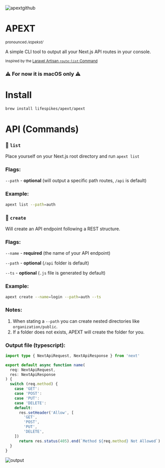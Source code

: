 ![apextgithub](https://user-images.githubusercontent.com/71573508/182018691-edc8aa18-04a4-4976-bdae-890ada85cc1f.png)

# APEXT

<sup>pronounced */eɪpekst/*<sup>

A simple CLI tool to output all your Next.js API routes in your console.

<sup>Inspired by the [Laravel Artisan `route:list` Command](https://stillat.com/blog/2016/12/07/laravel-artisan-route-command-the-routelist-command)<sup>

### ⚠️ For now it is macOS only ⚠️

# Install

```bash
brew install lifespikes/apext/apext
```

# API (Commands)

### 🎯 `list`

Place yourself on your Next.js root directory and run `apext list`

### Flags:

`--path` - **optional** (will output a specific path routes, `/api` is default)


### Example:

```bash
apext list --path=auth
```


### 🎯 `create`

Will create an API endpoint following a REST structure.

### Flags:

`--name` - **required** (the name of your API endpoint)

`--path` - **optional** (`/api` folder is default)

`--ts` - **optional** (`.js` file is generated by default)


### Example:

```bash
apext create --name=login --path=auth --ts
```

### Notes:

1. When stating a `--path` you can create nested directories like `organization/public`.
2. If a folder does not exists, APEXT will create the folder for you.

### Output file (typescript):

```ts
import type { NextApiRequest, NextApiResponse } from 'next'

export default async function name(
  req: NextApiRequest,
  res: NextApiResponse
) {
  switch (req.method) {
    case 'GET':
    case 'POST':
    case 'PUT':    
    case 'DELETE':
    default:
      res.setHeader('Allow', [
        'GET',
        'POST',
        'PUT',
        'DELETE',
    ])
      return res.status(405).end(`Method ${req.method} Not Allowed`)
  }
}
```

![output](https://user-images.githubusercontent.com/71573508/182020326-550ae52a-793c-43b1-a29d-1ae18db915f8.gif)

